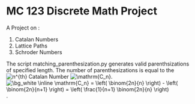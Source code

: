 # MC 123 Discrete Math Project
A Project on :
1. Catalan Numbers
2. Lattice Paths
3. Schroder Numbers

The script matching_parenthesization.py generates valid parenthsizations of specified length.
The number of parenthesizations is equal to the <img src="https://latex.codecogs.com/svg.image?n^{th}" title="n^{th}" /> Catalan Number <img src="https://latex.codecogs.com/svg.image?\mathrm{C_n}" title="\mathrm{C_n}" />.
<img src="https://latex.codecogs.com/svg.image?\bg_white&space;\inline&space;\mathrm{C_n}&space;=&space;\left(&space;\binom{2n}{n}&space;\right)&space;-&space;\left(&space;\binom{2n}{n&plus;1}&space;\right)&space;=&space;\left(&space;\frac{1}{n&plus;1}&space;\binom{2n}{n}&space;\right)" title="\bg_white \inline \mathrm{C_n} = \left( \binom{2n}{n} \right) - \left( \binom{2n}{n+1} \right) = \left( \frac{1}{n+1} \binom{2n}{n} \right)" />.

